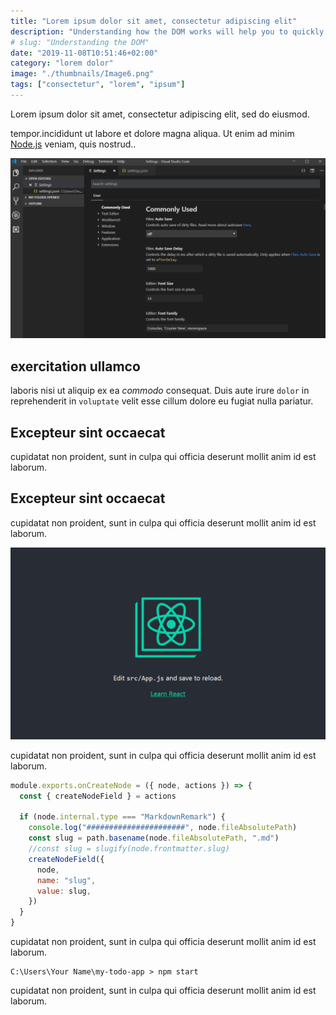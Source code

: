 ```yaml
---
title: "Lorem ipsum dolor sit amet, consectetur adipiscing elit"
description: "Understanding how the DOM works will help you to quickly grasp the concept behind the Virtual DOM that React provides for us"
# slug: "Understanding the DOM"
date: "2019-11-08T10:51:46+02:00"
category: "lorem dolor"
image: "./thumbnails/Image6.png"
tags: ["consectetur", "lorem", "ipsum"]
---
```


Lorem ipsum dolor sit amet, consectetur adipiscing elit, sed do eiusmod.

tempor.incididunt ut labore et dolore magna aliqua. Ut enim ad minim [Node.js](https://nodejs.org/en/) veniam, quis nostrud..

![Screen Shot](./post-images/gatsby-develop/Image35.png)

## exercitation ullamco

laboris nisi ut aliquip ex ea _commodo_ consequat. Duis aute irure <code>dolor</code> in reprehenderit in `voluptate` velit esse cillum dolore eu fugiat nulla pariatur.

## Excepteur sint occaecat

cupidatat non proident, sunt in culpa qui officia deserunt mollit anim id est laborum.

## Excepteur sint occaecat

cupidatat non proident, sunt in culpa qui officia deserunt mollit anim id est laborum.

![Screen Shot](./post-images/gatsby-develop/Image27.png)

cupidatat non proident, sunt in culpa qui officia deserunt mollit anim id est laborum.

```javascript
module.exports.onCreateNode = ({ node, actions }) => {
  const { createNodeField } = actions

  if (node.internal.type === "MarkdownRemark") {
    console.log("######################", node.fileAbsolutePath)
    const slug = path.basename(node.fileAbsolutePath, ".md")
    //const slug = slugify(node.frontmatter.slug)
    createNodeField({
      node,
      name: "slug",
      value: slug,
    })
  }
}
```

cupidatat non proident, sunt in culpa qui officia deserunt mollit anim id est laborum.

```
C:\Users\Your Name\my-todo-app > npm start
```

cupidatat non proident, sunt in culpa qui officia deserunt mollit anim id est laborum.
